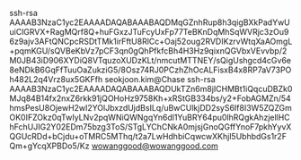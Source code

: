 ssh-rsa AAAAB3NzaC1yc2EAAAADAQABAAABAQDMqGZnhRup8h3qigBXkPadYwUuiClGRVX+RagMQrf8Q+huFGxzJTuFcyUxFp77TeBKnDqMhSqWVRjc3zOu96z9ajv3AFtQNCpcRSDtTMk1irFftU8RlCc+Oaj52oug2RVDIKzrvWtqXaAOmgL+pqmKGU/sQVBeKbVz7pCF3qn0gQhPfkfcBh4H3Hz9qixnQGVbxVEvvbp/2M0JB43iD906XYDiQ8VTquzoXUDzKLt/nmcutMTTNEY/sQigUshgcd4cGv6e8eNDkB6GqFfTuuOaZukziG5/8Osz74RJ0PCzhZhOcALFisxB4x8RP7aV73POh482L2q4Vrz8ux5GKFfh seokjoon.kim@Chase
ssh-rsa AAAAB3NzaC1yc2EAAAADAQABAAABAQDUkTZn6m8jICHMBt1iQqcuDBZk0MJq84B14fx2nxZ6rkk91jQOHoHz9758Kh+xRStGB334bs/y2+FobAGMZn/54hmsPesU8OjewH2wI2YOlJbxzdUjdBsILq/uBwCUlkjDD2syS6If8I3W5ZQZGmOK0IFZOkz0qTwIyLNv2pqWNiQWNgqYn6dl1YuBRY64pu0lhRQgkAhzjellHChFchUJIG2Y02EDm75bzg3ToS/STgLYChCNkA0mjsjGnoQGffYnoF7pkhYyvXQGUcRDd+bCjdu+oTMRC5MThq/t2a7LwHdhbiCqwcwXKhjl5UbhbdGs1r2FQm+gYcqXPBDo5/Kz wowanggood@wowanggood.com
